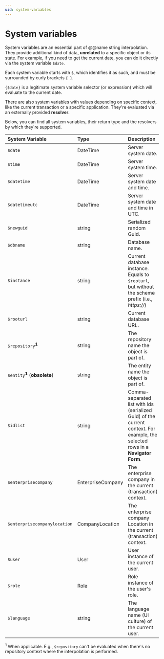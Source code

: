 ```yaml
---
uid: system-variables
---
```


# System variables

System variables are an essential part of @@name string interpolation. They provide additional kind of data, **unrelated** to a specific object or its state. For example, if you need to get the current date, you can do it directly via the system variable `$date`.

Each system variable starts with `$`, which identifies it as such, and must be surrounded by curly brackets `{ }`. 

`{$date}` is a legitimate system variable selector (or expression) which will evaluate to the current date.

There are also system variables with values depending on specific context, like the current transaction or a specific application. They're evaluated via an externally provided **resolver**. 

Below, you can find all system variables, their return type and the resolvers by which they're supported.

| System Variable              | Type                | Description                                                                                                                     |
| :----------------------------| :-------------------| :-------------------------------------------------------------------------------------------------------------------------------|
| `$date`                      | DateTime            | Server system date.                                                                                                             |
| `$time`                      | DateTime            | Server system time.                                                                                                             |
| `$datetime`                  | DateTime            | Server system date and time.                                                                                                    |
| `$datetimeutc`               | DateTime            | Server system date and time in UTC.                                                                                             |
| `$newguid`                   | string              | Serialized random Guid.                                                                                                         |
| `$dbname`                    | string              | Database name.                                                                                                                  |
| `$instance`                  | string              | Current database instance. Equals to `$rooturl`, but without the scheme prefix (i.e., *https://*)                               |
| `$rooturl`                   | string              | Current database URL.                                                                                                           |
| `$repository`<sup>**1**</sup>   | string              | The repository name the object is part of.                                                                                      |
| `$entity`<sup>**1**</sup> (**obsolete**)     | string              | The entity name the object is part of.                                                                                          |
| `$idlist`                    | string              | Comma-separated list with Ids (serialized Guid) of the current context. For example, the selected rows in a **Navigator Form**. |
| `$enterprisecompany`         | EnterpriseCompany   | The enterprise company in the current (transaction) context.                                                                    |
| `$enterprisecompanylocation` | CompanyLocation     | The enterprise company Location in the current (transaction) context.                                                           |
| `$user`                      | User                | User instance of the current user.                                                                                              |
| `$role`                      | Role                | Role instance of the user's role.                                                                                               |
| `$language`                  | string              | The language name (UI culture) of the current user.                                                                             |

<sup>**1**</sup> When applicable. E.g., `$repository` can't be evaluated when there's no repository context where the interpolation is performed.
